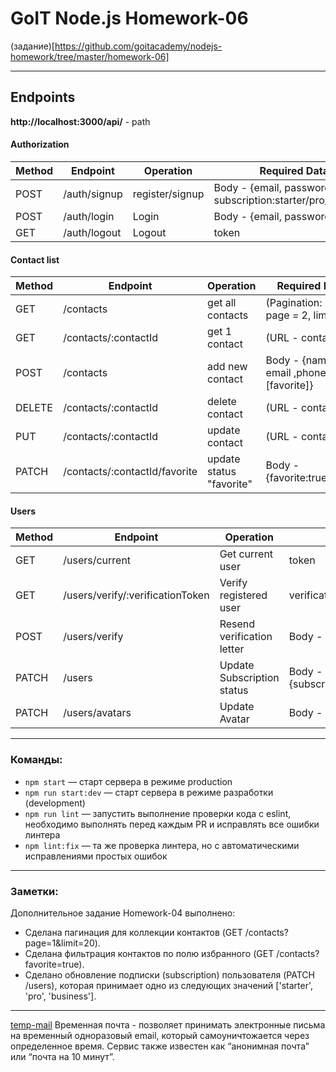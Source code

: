 # GoIT Node.js Homework-06

(задание)[https://github.com/goitacademy/nodejs-homework/tree/master/homework-06]

---

## Endpoints

**http://localhost:3000/api/** - path

#### Authorization

| Method | Endpoint     | Operation       | Required Data                                               |
| ------ | ------------ | --------------- | ----------------------------------------------------------- |
| POST   | /auth/signup | register/signup | Body - {email, password, subscription:starter/pro/business} |
| POST   | /auth/login  | Login           | Body - {email, password}                                    |
| GET    | /auth/logout | Logout          | token                                                       |

#### Contact list

| Method | Endpoint                      | Operation                | Required Data                             |
| ------ | ----------------------------- | ------------------------ | ----------------------------------------- |
| GET    | /contacts                     | get all contacts         | (Pagination: URL - page = 2, limit = 4)   |
| GET    | /contacts/:contactId          | get 1 contact            | (URL - contactId)                         |
| POST   | /contacts                     | add new contact          | Body - {name, email ,phone, \[favorite\]} |
| DELETE | /contacts/:contactId          | delete contact           | (URL - contactId)                         |
| PUT    | /contacts/:contactId          | update contact           | (URL - contactId)                         |
| PATCH  | /contacts/:contactId/favorite | update status "favorite" | Body - {favorite:true/false}              |

#### Users

| Method | Endpoint                         | Operation                  | Required Data                              |
| ------ | -------------------------------- | -------------------------- | ------------------------------------------ |
| GET    | /users/current                   | Get current user           | token                                      |
| GET    | /users/verify/:verificationToken | Verify registered user     | verificationToken                          |
| POST   | /users/verify                    | Resend verification letter | Body - email                               |
| PATCH  | /users                           | Update Subscription status | Body - {subscription:starter/pro/business} |
| PATCH  | /users/avatars                   | Update Avatar              | Body - image file                          |

---

### Команды:

- `npm start` &mdash; старт сервера в режиме production
- `npm run start:dev` &mdash; старт сервера в режиме разработки (development)
- `npm run lint` &mdash; запустить выполнение проверки кода с eslint, необходимо
  выполнять перед каждым PR и исправлять все ошибки линтера
- `npm lint:fix` &mdash; та же проверка линтера, но с автоматическими
  исправлениями простых ошибок

---

### Заметки:

Дополнительное задание Homework-04 выполнено:

- Сделана пагинация для коллекции контактов (GET /contacts?page=1&limit=20).
- Сделана фильтрация контактов по полю избранного (GET /contacts?favorite=true).
- Сделано обновление подписки (subscription) пользователя (PATCH /users),
  которая принимает одно из следующих значений ['starter', 'pro', 'business'].

---

[temp-mail](https://temp-mail.org/ru/) Временная почта - позволяет принимать
электронные письма на временный одноразовый email, который самоуничтожается
через определенное время. Сервис также известен как “анонимная почта” или “почта
на 10 минут”.
